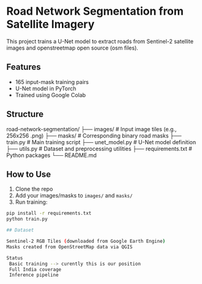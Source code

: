 # Road Network Segmentation from Satellite Imagery

This project trains a U-Net model to extract roads from Sentinel-2 satellite images and openstreetmap open source (osm files).

## Features
- 165 input-mask training pairs
- U-Net model in PyTorch
- Trained using Google Colab

## Structure
road-network-segmentation/
├── images/ # Input image tiles (e.g., 256x256 .png)
├── masks/ # Corresponding binary road masks
├── train.py # Main training script
├── unet_model.py # U-Net model definition
├── utils.py # Dataset and preprocessing utilities
├── requirements.txt # Python packages
└── README.md


## How to Use

1. Clone the repo
2. Add your images/masks to `images/` and `masks/`
3. Run training:

```bash
pip install -r requirements.txt
python train.py

## Dataset

Sentinel-2 RGB Tiles (downloaded from Google Earth Engine)
Masks created from OpenStreetMap data via QGIS

Status
 Basic training --> curently this is our position 
 Full India coverage
 Inference pipeline
